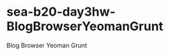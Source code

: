 sea-b20-day3hw-BlogBrowserYeomanGrunt
=====================================

Blog Browser Yeoman Grunt
